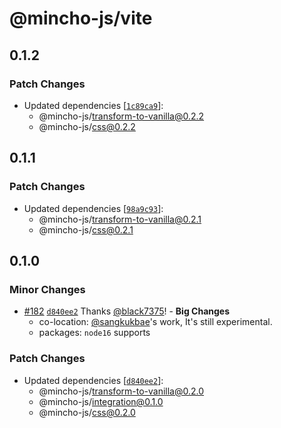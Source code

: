 # @mincho-js/vite

## 0.1.2

### Patch Changes

- Updated dependencies [[`1c89ca9`](https://github.com/mincho-js/mincho/commit/1c89ca943c9d1495230145d47cf810d820aeddbb)]:
  - @mincho-js/transform-to-vanilla@0.2.2
  - @mincho-js/css@0.2.2

## 0.1.1

### Patch Changes

- Updated dependencies [[`98a9c93`](https://github.com/mincho-js/mincho/commit/98a9c9335f84407717cd5fd7d62ce6c6070af284)]:
  - @mincho-js/transform-to-vanilla@0.2.1
  - @mincho-js/css@0.2.1

## 0.1.0

### Minor Changes

- [#182](https://github.com/mincho-js/mincho/pull/182) [`d840ee2`](https://github.com/mincho-js/mincho/commit/d840ee2979fe23a0ddd97b9e182638b94ccf0d98) Thanks [@black7375](https://github.com/black7375)! - **Big Changes**
  - co-location: [@sangkukbae](https://github.com/sangkukbae)'s work, It's still experimental.
  - packages: `node16` supports

### Patch Changes

- Updated dependencies [[`d840ee2`](https://github.com/mincho-js/mincho/commit/d840ee2979fe23a0ddd97b9e182638b94ccf0d98)]:
  - @mincho-js/transform-to-vanilla@0.2.0
  - @mincho-js/integration@0.1.0
  - @mincho-js/css@0.2.0
